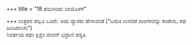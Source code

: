 +++
title = "18 ಹಲುಗಿರಿದು ಬಾಯೊಳಗೆ"

+++
ಉತ್ತರನ ಪಲ್ಲವಿ ಒಂದೇ. ಅದು ವ್ಯಾಸರು ಹೇಳುವಂತೆ ("ಬದುಕಿ ಉಳಿದರೆ ಮಂಗಳವನ್ನು ಕಂಡೇನು, ರಥ ಹಿಂದಿರುಗಿಸು")  
ನಿವರ್ತಯ ರಥಂ ಕ್ಷಿಪ್ರಂ ಜೀವನ್ ಭದ್ರಾಣಿ ಪಶ್ಯತಿ.
